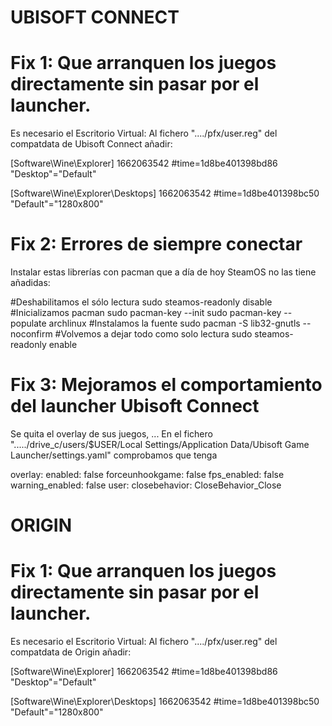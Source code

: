 # UBISOFT CONNECT
# Fix 1: Que arranquen los juegos directamente sin pasar por el launcher.
Es necesario el Escritorio Virtual:
Al fichero "..../pfx/user.reg" del compatdata de Ubisoft Connect añadir:

[Software\\Wine\\Explorer] 1662063542
#time=1d8be401398bd86
"Desktop"="Default"

[Software\\Wine\\Explorer\\Desktops] 1662063542
#time=1d8be401398bc50
"Default"="1280x800"



# Fix 2: Errores de siempre conectar
Instalar estas librerías con pacman que a día de hoy SteamOS no las tiene añadidas:

#Deshabilitamos el sólo lectura
sudo steamos-readonly disable
#Inicializamos pacman
sudo pacman-key --init
sudo pacman-key --populate archlinux
#Instalamos la fuente
sudo pacman -S lib32-gnutls --noconfirm
#Volvemos a dejar todo como solo lectura
sudo steamos-readonly enable



# Fix 3: Mejoramos el comportamiento del launcher Ubisoft Connect
Se quita el overlay de sus juegos, ... 
En el fichero "...../drive_c/users/$USER/Local Settings/Application Data/Ubisoft Game Launcher/settings.yaml" comprobamos que tenga

overlay:
  enabled: false
  forceunhookgame: false
  fps_enabled: false
  warning_enabled: false
user:
  closebehavior: CloseBehavior_Close

# ORIGIN
# Fix 1: Que arranquen los juegos directamente sin pasar por el launcher.
Es necesario el Escritorio Virtual:
Al fichero "..../pfx/user.reg" del compatdata de Origin añadir:

[Software\\Wine\\Explorer] 1662063542
#time=1d8be401398bd86
"Desktop"="Default"

[Software\\Wine\\Explorer\\Desktops] 1662063542
#time=1d8be401398bc50
"Default"="1280x800"
